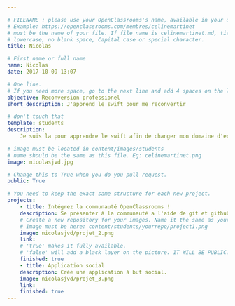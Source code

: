 ```yaml
---

# FILENAME : please use your OpenClassrooms's name, available in your url.
# Example: https://openclassrooms.com/membres/celinemartinet
# must be the name of your file. If file name is celinemartinet.md, title is celinemartinet.
# lowercase, no blank space, Capital case or special character.
title: Nicolas

# First name or full name
name: Nicolas
date: 2017-10-09 13:07

# One line.
# If you need more space, go to the next line and add 4 spaces on the left, as in 'description'.
objective: Reconversion professionel 
short_description: J'apprend le swift pour me reconvertir

# don't touch that
template: students
description:
    Je suis la pour apprendre le swift afin de changer mon domaine d'expertise informatique.

# image must be located in content/images/students
# name should be the same as this file. Eg: celinemartinet.png
image: nicolasjvd.jpg

# Change this to True when you do you pull request.
public: True

# You need to keep the exact same structure for each new project.
projects:
	- title: Intégrez la communauté OpenClassrooms !
	description: Se présenter à la communauté a l'aide de git et github
	# Create a new repository for your images. Name it the same as your nickname and profile picture.
	# Image must be here: content/students/yourrepo/project1.png
	image: nicolasjvd/projet_2.png
	link: 
	# 'true' makes it fully available.
	# 'false' will add a black layer on the picture. IT WILL BE PUBLIC!
	finished: true
	- title: Application social
	description: Crée une application à but social.
	image: nicolasjvd/projet_3.png
	link: 
	finished: true
---
```


